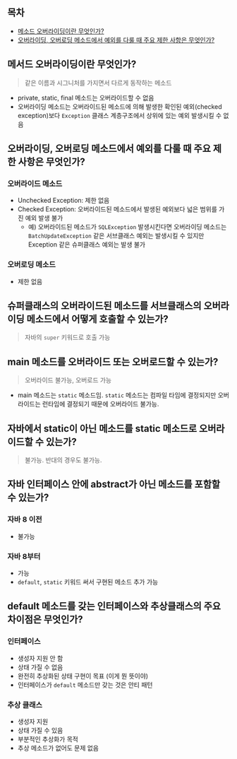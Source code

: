 
## 목차
- [메소드 오버라이딩이란 무엇인가?](#1)
- [오버라이딩, 오버로딩 메소드에서 예외를 다룰 때 주요 제한 사항은 무엇인가?](#2)


## <a id="1">메서드 오버라이딩이란 무엇인가?</a>
> 같은 이름과 시그니처를 가지면서 다르게 동작하는 메소드

  - private, static, final 메소드는 오버라이드할 수 없음
  - 오버라이딩 메소드는 오버라이드된 메소드에 의해 발생한 확인된 예외(checked exception)보다 `Exception` 클래스 계층구조에서 상위에 있는 예외 발생시킬 수 없음  


  
## <a id="2">오버라이딩, 오버로딩 메소드에서 예외를 다룰 때 주요 제한 사항은 무엇인가?</a>

### 오버라이드 메소드
- Unchecked Exception: 제한 없음
- Checked Exception: 오버라이드된 메소드에서 발생된 예외보다 넓은 범위를 가진 예외 발생 불가
  - 예) 오버라이드된 메소드가 `SQLException` 발생시킨다면 오버라이딩 메소드는 `BatchUpdateException` 같은 서브클래스 예외는 발생시킬 수 있지만 Exception 같은 슈퍼클래스 예외는 발생 불가
### 오버로딩 메소드
- 제한 없음

## <a id="3">슈퍼클래스의 오버라이드된 메소드를 서브클래스의 오버라이딩 메소드에서 어떻게 호출할 수 있는가?</a>
> 자바의 `super` 키워드로 호출 가능

## <a id="4">main 메소드를 오버라이드 또는 오버로드할 수 있는가?</a>
> 오버라이드 불가능, 오버로드 가능  
- main 메소드는 `static` 메소드임. `static` 메소드는 컴파일 타임에 결정되지만 오버라이드는 런타임에 결정되기 때문에 오버라이드 불가능.

## <a id="5">자바에서 static이 아닌 메소드를 static 메소드로 오버라이드할 수 있는가?</a>
> 불가능. 반대의 경우도 불가능.

## <a id="6">자바 인터페이스 안에 abstract가 아닌 메소드를 포함할 수 있는가?
### 자바 8 이전
- 불가능
### 자바 8부터
- 가능
- `default`, `static` 키워드 써서 구현된 메소드 추가 가능

## <a id="7">default 메소드를 갖는 인터페이스와 추상클래스의 주요 차이점은 무엇인가?</a>
### 인터페이스
- 생성자 지원 안 함
- 상태 가질 수 없음
- 완전히 추상화된 상태 구현이 목표 (이게 뭔 뜻이야)
- 인터페이스가 `default` 메소드만 갖는 것은 안티 패턴
### 추상 클래스
- 생성자 지원
- 상태 가질 수 있음
- 부분적인 추상화가 목적
- 추상 메소드가 없어도 문제 없음

